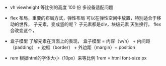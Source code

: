 - vh viewheight 等比例的高度
  100 份 多设备适配问题

- flex 布局，重要的布局方式，弹性布局
可以在弹性空间中放置，特别适合于移动的世界，
    子元素，变成竖的呢？
    子元素都是div，块级元素 天生换行。
    flex会改变这个，

- 盒子模型
了解元素在页面上的表现，
盒子模型 = 内容（w/h） + 内间距（padding） + 边框（border） + 外边距（margin）+ position

- rem 根据html的字体大小（10px）来等比例
   1rem = html font-size  px 